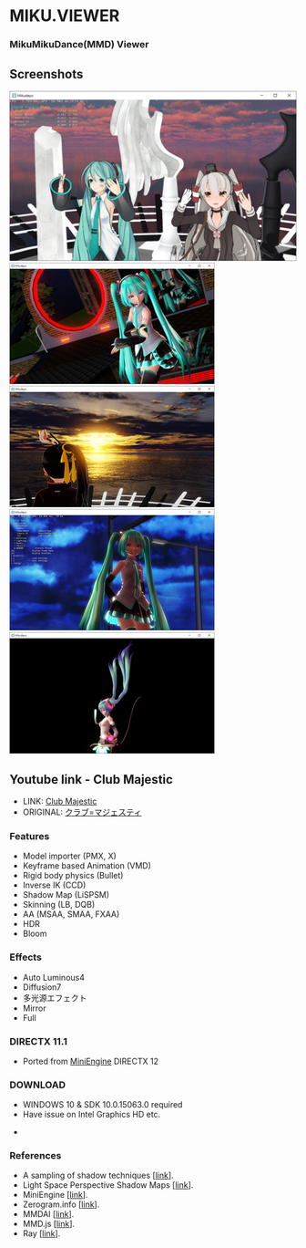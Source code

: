 MIKU.VIEWER
===========

### MikuMikuDance(MMD) Viewer ##

## Screenshots
[![link text](./Screenshots/main.jpg)](./Screenshots/main.jpg)
[![link text](./Screenshots/Mirror_s.png)](https://raw.githubusercontent.com/newpolaris/Mikudayo/ClubMajestic/Screenshots/Mirror.jpg)
[![link text](./Screenshots/HDR_s.png)](https://raw.githubusercontent.com/newpolaris/Mikudayo/ClubMajestic/Screenshots/HDR.jpg)
[![link text](./Screenshots/Rimlight_s.png)](https://raw.githubusercontent.com/newpolaris/Mikudayo/ClubMajestic/Screenshots/Rimlight.jpg)
[![link text](./Screenshots/Physics_s.png)](https://raw.githubusercontent.com/newpolaris/Mikudayo/ClubMajestic/Screenshots/Physics.jpg)

## Youtube link - Club Majestic
- LINK: [Club Majestic](https://www.youtube.com/watch?v=BZ52loTWcMw)
- ORIGINAL: [クラブ=マジェスティ](https://www.youtube.com/watch?v=Zh3CS6xtS3A)

### Features
- Model importer (PMX, X)
- Keyframe based Animation (VMD)
- Rigid body physics (Bullet)
- Inverse IK (CCD)
- Shadow Map (LiSPSM)
- Skinning (LB, DQB)
- AA (MSAA, SMAA, FXAA)
- HDR
- Bloom

### Effects
- Auto Luminous4
- Diffusion7
- 多光源エフェクト
- Mirror
- Full

### DIRECTX 11.1
- Ported from [MiniEngine](https://github.com/Microsoft/DirectX-Graphics-Samples/) DIRECTX 12

### DOWNLOAD
- WINDOWS 10 & SDK 10.0.15063.0 required
- Have issue on Intel Graphics HD etc.
- ~~~\[[ClubMajestic.zip](https://github.com/newpolaris/Mikudayo/raw/ClubMajestic/Archive/ClubMajestic.zip)\]. ~~~

### References
* A sampling of shadow techniques \[[link](https://mynameismjp.wordpress.com/)\].
* Light Space Perspective Shadow Maps \[[link](https://www.cg.tuwien.ac.at/research/vr/lispsm/)\].
* MiniEngine \[[link](https://github.com/Microsoft/DirectX-Graphics-Samples/)\].
* Zerogram.info \[[link](http://zerogram.info)\].
* MMDAI \[[link](https://github.com/hkrn/MMDAI)\].
* MMD.js \[[link](https://github.com/edvakf/MMD.js)\].
* Ray \[[link](https://github.com/ray-cast/ray)\].
